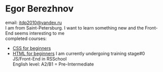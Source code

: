 # Egor Berezhnov
email: itdp2010@yandex.ru  
I am from Saint-Petersburg. I want to learn something new and the Front-End seems interesting to me  
completed courses: 
* [CSS for beginners](https://ru.code-basics.com/languages/css) 
* [HTML for beginners](https://ru.code-basics.com/languages/html)
I am currently undergoing training stage#0 JS/Front-End in RSSchool  
English level: A2/B1 = Pre-Intermediate   
